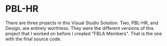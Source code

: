 # PBL-HR
There are three projects in this Visual Studio Solution. Two, PBL-HR, and Design, are entirely worthless. They were the different versions of this project that I worked on before I created "FBLA Members". That is the one with the final source code.
